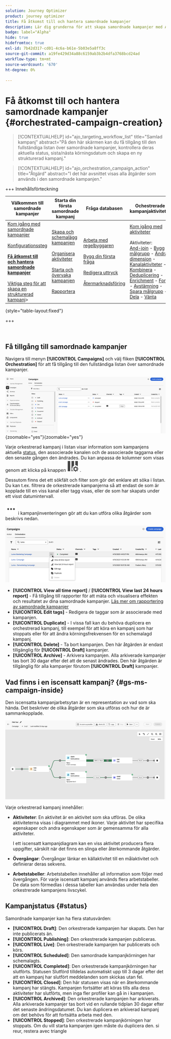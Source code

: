 ```yaml
---
solution: Journey Optimizer
product: journey optimizer
title: Få åtkomst till och hantera samordnade kampanjer
description: Lär dig grunderna för att skapa samordnade kampanjer med Adobe Journey Optimizer
badge: label="Alpha"
hide: true
hidefromtoc: true
exl-id: 7b42d317-cd01-4c6a-b61e-5b03e5a8ff3c
source-git-commit: a19fe429d34a88c6159ab3b2b4dfa3768bcd24ad
workflow-type: tm+mt
source-wordcount: '670'
ht-degree: 0%

---
```


# Få åtkomst till och hantera samordnade kampanjer {#orchestrated-campaign-creation}

>[!CONTEXTUALHELP]
>id="ajo_targeting_workflow_list"
>title="Samlad kampanj"
>abstract="På den här skärmen kan du få tillgång till den fullständiga listan över samordnade kampanjer, kontrollera deras aktuella status, sista/nästa körningsdatum och skapa en ny strukturerad kampanj."

>[!CONTEXTUALHELP]
>id="ajo_orchestration_campaign_action"
>title="Åtgärd"
>abstract="I det här avsnittet visas alla åtgärder som används i den samordnade kampanjen."

+++ Innehållsförteckning

| Välkommen till samordnade kampanjer | Starta din första samordnade kampanj | Fråga databasen | Ochestrerade kampanjaktiviteter |
|---|---|---|---|
| [Kom igång med samordnade kampanjer](gs-orchestrated-campaigns.md)<br/><br/>[Konfigurationssteg](configuration-steps.md)<br/><br/><b>[Få åtkomst till och hantera samordnade kampanjer](access-manage-orchestrated-campaign.md)</b><br/><br/>[Viktiga steg för att skapa en strukturerad kampanj](gs-campaign-creation.md)> | [Skapa och schemalägg kampanjen](create-orchestrated-campaign.md)<br/><br/>[Organisera aktiviteter](orchestrate-activities.md)<br/><br/>[Starta och övervaka kampanjen](start-monitor-campaigns.md)<br/><br/>[Rapportera](reporting-campaigns.md) | [Arbeta med regelbyggaren](orchestrated-rule-builder.md)<br/><br/>[Bygg din första fråga](build-query.md)<br/><br/>[Redigera uttryck](edit-expressions.md)<br/><br/>[Återmarknadsföring](retarget.md) | [Kom igång med aktiviteter](activities/about-activities.md)<br/><br/>Aktiviteter:<br/>[And-join](activities/and-join.md) - [Bygg målgrupp](activities/build-audience.md) - [Ändra dimension](activities/change-dimension.md) - [Kanalaktiviteter](activities/channels.md) - [Kombinera](activities/combine.md) - [Deduplicering](activities/deduplication.md) - [Enrichment](activities/enrichment.md) - [Fork](activities/fork.md)  - [Avstämning](activities/reconciliation.md) - [Spara målgrupp](activities/save-audience.md) - [Dela](activities/split.md) - [Vänta](activities/wait.md) |

{style="table-layout:fixed"}

+++

<br/>

## Få tillgång till samordnade kampanjer

Navigera till menyn **[!UICONTROL Campaigns]** och välj fliken **[!UICONTROL Orchestration]** för att få tillgång till den fullständiga listan över samordnade kampanjer.

![bild som visar det orkestrerade kampanjlagret](assets/inventory.png){zoomable="yes"}{zoomable="yes"}

Varje orkestrerad kampanj i listan visar information som kampanjens aktuella [status](#status), den associerade kanalen och de associerade taggarna eller den senaste gången den ändrades. Du kan anpassa de kolumner som visas genom att klicka på knappen ![Konfigurera layout](assets/do-not-localize/inventory-configure-layout.svg) .

Dessutom finns det ett sökfält och filter som gör det enklare att söka i listan. Du kan t.ex. filtrera de orkestrerade kampanjerna så att endast de som är kopplade till en viss kanal eller tagg visas, eller de som har skapats under ett visst datumintervall.

![Bilden som visar knappen Fler åtgärder](assets/do-not-localize/rule-builder-icon-more.svg) i kampanjinventeringen gör att du kan utföra olika åtgärder som beskrivs nedan.

![bilden av kampanjlagret](assets/inventory-actions.png)

* **[!UICONTROL View all time report]** / **[!UICONTROL View last 24 hours report]** - Få tillgång till rapporter för att mäta och visualisera effekten och resultatet av dina samordnade kampanjer. [Läs mer om rapportering av samordnade kampanjer](../orchestrated/reporting-campaigns.md)
* **[!UICONTROL Edit tags]** - Redigera de taggar som är associerade med kampanjen.
* **[!UICONTROL Duplicate]** - I vissa fall kan du behöva duplicera en orchestrerad kampanj, till exempel för att köra en kampanj som har stoppats eller för att ändra körningsfrekvensen för en schemalagd kampanj.
* **[!UICONTROL Delete]** - Ta bort kampanjen. Den här åtgärden är endast tillgänglig för **[!UICONTROL Draft]** kampanjer.
* **[!UICONTROL Archive]** - Arkivera kampanjen. Alla arkiverade kampanjer tas bort 30 dagar efter det att de senast ändrades. Den här åtgärden är tillgänglig för alla kampanjer förutom **[!UICONTROL Draft]** kampanjer.

## Vad finns i en iscensatt kampanj? {#gs-ms-campaign-inside}

Den iscensatta kampanjarbetsytan är en representation av vad som ska hända. Det beskriver de olika åtgärder som ska utföras och hur de är sammankopplade.

![bild som visar en orkestrerad kampanjarbetsyta](assets/canvas-example.png)

Varje orkestrerad kampanj innehåller:

* **Aktiviteter**: En aktivitet är en aktivitet som ska utföras. De olika aktiviteterna visas i diagrammet med ikoner. Varje aktivitet har specifika egenskaper och andra egenskaper som är gemensamma för alla aktiviteter.

  I ett iscensatt kampanjdiagram kan en viss aktivitet producera flera uppgifter, särskilt när det finns en slinga eller återkommande åtgärder.

* **Övergångar**: Övergångar länkar en källaktivitet till en målaktivitet och definierar deras sekvens.

* **Arbetstabeller**: Arbetstabellen innehåller all information som följer med övergången. För varje iscensatt kampanj används flera arbetstabeller. De data som förmedlas i dessa tabeller kan användas under hela den orkestrerade kampanjens livscykel.

## Kampanjstatus {#status}

Samordnade kampanjer kan ha flera statusvärden:

* **[!UICONTROL Draft]**: Den orkestrerade kampanjen har skapats. Den har inte publicerats än.
* **[!UICONTROL Publishing]**: Den orkestrerade kampanjen publiceras.
* **[!UICONTROL Live]**: Den orkestrerade kampanjen har publicerats och körs.
* **[!UICONTROL Scheduled]**: Den samordnade kampanjkörningen har schemalagts.
* **[!UICONTROL Completed]**: Den orkestrerade kampanjkörningen har slutförts. Statusen Slutförd tilldelas automatiskt upp till 3 dagar efter det att en kampanj har slutfört meddelanden som skickas utan fel.
* **[!UICONTROL Closed]**: Den här statusen visas när en återkommande kampanj har stängts. Kampanjen fortsätter att köras tills alla dess aktiviteter har slutförts, men inga fler profiler kan gå in i kampanjen.
* **[!UICONTROL Archived]**: Den orkestrerade kampanjen har arkiverats. Alla arkiverade kampanjer tas bort vid en rullande tidplan 30 dagar efter det senaste ändringsdatumet. Du kan duplicera en arkiverad kampanj om det behövs för att fortsätta arbeta med den.
* **[!UICONTROL Stopped]**: Den orkestrerade kampanjkörningen har stoppats. Om du vill starta kampanjen igen måste du duplicera den. si reur, restera avec triangle
